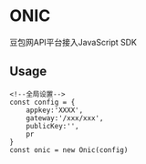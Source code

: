 # ONIC

豆包网API平台接入JavaScript SDK

## Usage

```
<!--全局设置-->
const config = {
	appkey:'XXXX',
	gateway:'/xxx/xxx',
	publicKey:'',
	pr
}
const onic = new Onic(config)
```